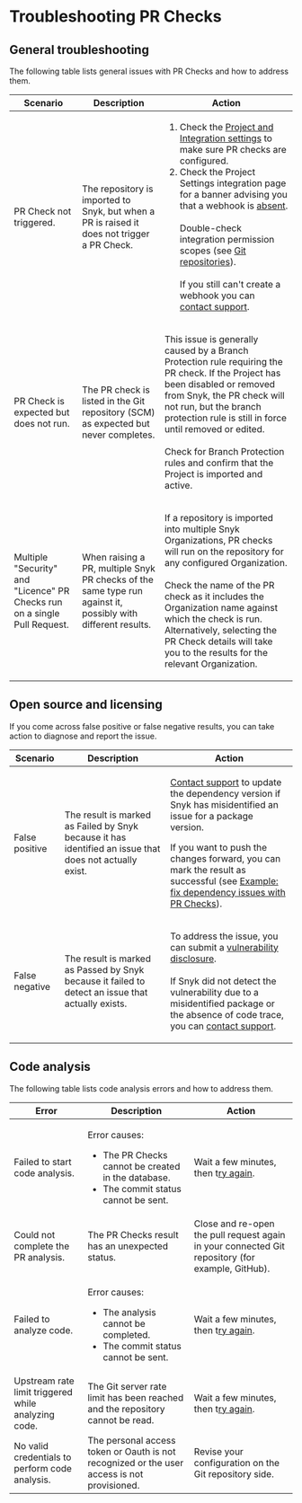 # Troubleshooting PR Checks

## General troubleshooting

The following table lists general issues with PR Checks and how to address them.

| Scenario                                                                  | Description                                                                                                  | Action                                                                                                                                                                                                                                                                                                                                                                                                                                                                                                                                                                             |
| ------------------------------------------------------------------------- | ------------------------------------------------------------------------------------------------------------ | ---------------------------------------------------------------------------------------------------------------------------------------------------------------------------------------------------------------------------------------------------------------------------------------------------------------------------------------------------------------------------------------------------------------------------------------------------------------------------------------------------------------------------------------------------------------------------------- |
| PR Check not triggered.                                                   | The repository is imported to Snyk, but when a PR is raised it does not trigger a PR Check.                  | <ol><li>Check the <a href="configure-pr-checks.md">Project and Integration settings</a> to make sure PR checks are configured. </li><li>Check the Project Settings integration page for a banner advising you that a webhook is <a data-footnote-ref href="#user-content-fn-1">absent</a>. <br><br>Double-check integration permission scopes (see <a href="../../integrations/git-repository-scm-integrations/">Git repositories</a>). <br><br>If you still can't create a webhook you can <a href="https://support.snyk.io/hc/en-us/requests/new">contact support</a>.</li></ol> |
| PR Check is expected but does not run.                                    | The PR check is listed in the Git repository (SCM) as expected but never completes.                          | <p>This issue is generally caused by a Branch Protection rule requiring the PR check. If the Project has been disabled or removed from Snyk, the PR check will not run, but the branch protection rule is still in force until removed or edited. <br><br>Check for Branch Protection rules and confirm that the Project is imported and active. </p>                                                                                                                                                                                                                              |
| Multiple "Security" and "Licence" PR Checks run on a single Pull Request. | When raising a PR, multiple Snyk PR checks of the same type run against it, possibly with different results. | <p>If a repository is imported into multiple Snyk Organizations, PR checks will run on the repository for any configured Organization.<br><br>Check the name of the PR check as it includes the Organization name against which the check is run. Alternatively, selecting the PR Check details will take you to the results for the relevant Organization.</p>                                                                                                                                                                                                                    |

## Open source and licensing

If you come across false positive or false negative results, you can take action to diagnose and report the issue.&#x20;

| Scenario       | Description                                                                                             | Action                                                                                                                                                                                                                                                                                                                                                                                                  |
| -------------- | ------------------------------------------------------------------------------------------------------- | ------------------------------------------------------------------------------------------------------------------------------------------------------------------------------------------------------------------------------------------------------------------------------------------------------------------------------------------------------------------------------------------------------- |
| False positive | The result is marked as Failed by Snyk because it has identified an issue that does not actually exist. | <p><a href="https://support.snyk.io/hc/en-us/requests/new">Contact support</a> to update the dependency version if Snyk has misidentified an issue for a package version.</p><p>If you want to push the changes forward, you can mark the result as successful (see <a href="pr-checks-results.md#example-fix-dependency-issues-with-pr-checks">Example: fix dependency issues with PR Checks</a>).</p> |
| False negative | The result is marked as Passed by Snyk because it failed to detect an issue that actually exists.       | <p>To address the issue, you can submit a <a href="https://snyk.io/vulnerability-disclosure/">vulnerability disclosure</a>.<br><br>If Snyk did not detect the vulnerability due to a misidentified package or the absence of code trace, you can <a href="https://support.snyk.io/hc/en-us/requests/new">contact support</a>.</p>                                                                       |

## Code analysis

The following table lists code analysis errors and how to address them.

| Error                                               | Description                                                                                                                      | Action                                                                                           |
| --------------------------------------------------- | -------------------------------------------------------------------------------------------------------------------------------- | ------------------------------------------------------------------------------------------------ |
| Failed to start code analysis.                      | <p>Error causes:</p><ul><li>The PR Checks cannot be created in the database.</li><li>The commit status cannot be sent.</li></ul> | Wait a few minutes, then t[ry again](pr-checks-results.md#optional-re-run-pr-checks-results).    |
| Could not complete the PR analysis.                 | The PR Checks result has an unexpected status.                                                                                   | Close and re-open the pull request again in your connected Git repository (for example, GitHub). |
| Failed to analyze code.                             | <p>Error causes:</p><ul><li>The analysis cannot be completed.</li><li>The commit status cannot be sent.</li></ul>                | Wait a few minutes, then t[ry again](pr-checks-results.md#optional-re-run-pr-checks-results).    |
| Upstream rate limit triggered while analyzing code. | The Git server rate limit has been reached and the repository cannot be read.                                                    | Wait a few minutes, then t[ry again](pr-checks-results.md#optional-re-run-pr-checks-results).    |
| No valid credentials to perform code analysis.      | The personal access token or Oauth is not recognized or the user access is not provisioned.                                      | Revise your configuration on the Git repository side.                                            |

[^1]: [andrei.onciu](http://localhost:5000/u/Ge4Ptulj2Hb65sgVH1Uanpl5nZv2 "mention") the link here is not&#x20;
